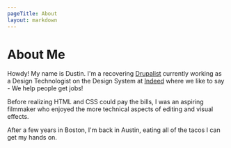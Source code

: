 ```yaml
---
pageTitle: About
layout: markdown
---
```


# About Me

Howdy! My name is Dustin. I'm a recovering [Drupalist] currently working as a Design Technologist on the Design System at [Indeed] where we like to say - We help people get jobs!

Before realizing HTML and CSS could pay the bills, I was an aspiring filmmaker who enjoyed the more technical aspects of editing and visual effects.

After a few years in Boston, I'm back in Austin, eating all of the tacos I can get my hands on.

[drupalist]: https://drupal.org
[indeed]: https://indeed.com
